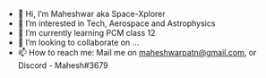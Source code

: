 - 👋 Hi, I’m Maheshwar aka Space-Xplorer
- 👀 I’m interested in Tech, Aerospace and Astrophysics
- 🌱 I’m currently learning PCM class 12
- 💞️ I’m looking to collaborate on ...
- 📫 How to reach me: Mail me on maheshwarpatn@gmail.com,  or  Discord - Mahesh#3679

<!---
Space-Xplorer/Space-Xplorer is a ✨ special ✨ repository because its `README.md` (this file) appears on your GitHub profile.
You can click the Preview link to take a look at your changes.
--->
